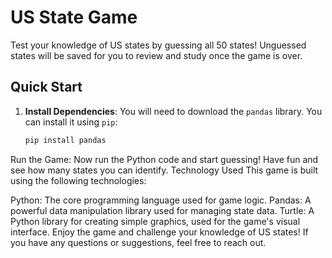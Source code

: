 # US State Game


Test your knowledge of US states by guessing all 50 states! Unguessed states will be saved for you to review and study once the game is over.

## Quick Start

1. **Install Dependencies**: You will need to download the `pandas` library. You can install it using `pip`:

   ```bash
   pip install pandas
Run the Game: Now run the Python code and start guessing! Have fun and see how many states you can identify.
Technology Used
This game is built using the following technologies:

Python: The core programming language used for game logic.
Pandas: A powerful data manipulation library used for managing state data.
Turtle: A Python library for creating simple graphics, used for the game's visual interface.
Enjoy the game and challenge your knowledge of US states! If you have any questions or suggestions, feel free to reach out.
